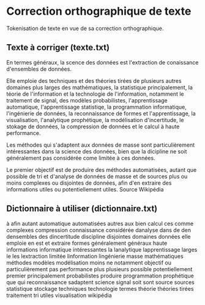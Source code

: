 # Correction orthographique de texte
Tokenisation de texte en vue de sa correction orthographique.


## Texte à corriger (texte.txt)
En termes généraux, la scence des données est l'extraction de conaissance d'ensembles de données.   
 
Elle emploie des techniques et des théories tirées de plusieurs autres domaines plus larges des mathématiques, la statistique principalement, la téorie de l'information et la technologie de l'information, notamment le traitement de signal, des modèles probabilistes, l'apprentissage automatique, l'apprentissage statistiqe, la programmation informatique, l'ingénierie de données, la reconnaissance de formes et l'apprentissage, la visualisation, l'analytique prophétique, la modélisation d'incertitude, le stokage de données, la compression de données et le calcul à haute performance. 
 
Les méthodes qui s'adaptent aux données de masse sont particulièrement intéressantes dans la science des données, bien que la dicipline ne soit généralement pas considérée come limitée à ces données.   
 
Le premier objectif est de produire des méthodes automatisées, autant que possible de tri et d'analyse de données de masse et de sources plus ou moins complexes ou disjointes de données, afin d'en extraire des informations utiles ou potentiellement utiles. Source Wikipédia


## Dictionnaire à utiliser (dictionnaire.txt)
à afin autant automatique automatisées autres aux bien calcul ces comme complexes compression connaissance considérée danalyse dans de den densembles des dincertitude discipline disjointes domaines données elle emploie en est et extraire formes généralement généraux haute informations informatique intéressantes la lanalytique lapprentissage larges le les lextraction limitée linformation lingénierie masse mathématiques méthodes modèles modélisation moins ne notamment objectif ou particulièrement pas performance plus plusieurs possible potentiellement premier principalement probabilistes produire programmation prophétique que qui reconnaissance sadaptent science signal soit sont source sources statistique stockage techniques technologie termes théorie théories tirées traitement tri utiles visualisation wikipédia
